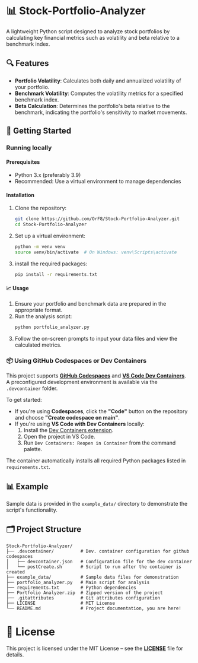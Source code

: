 # 📊 Stock-Portfolio-Analyzer
A lightweight Python script designed to analyze stock portfolios by calculating key financial metrics such as volatility and beta relative to a benchmark index.

## 🔍 Features
- **Portfolio Volatility**: Calculates both daily and annualized volatility of your portfolio.
- **Benchmark Volatility**: Computes the volatility metrics for a specified benchmark index.
- **Beta Calculation**: Determines the portfolio's beta relative to the benchmark, indicating the portfolio's sensitivity to market movements.

## 🚀 Getting Started
### Running locally
#### Prerequisites
- Python 3.x (preferably 3.9)
- Recommended: Use a virtual environment to manage dependencies
#### Installation
1. Clone the repository:
   ````bash
   git clone https://github.com/OrF8/Stock-Portfolio-Analyzer.git
   cd Stock-Portfolio-Analyzer
   ````
2. Set up a virtual environment:
   ````bash
   python -m venv venv
   source venv/bin/activate  # On Windows: venv\Scripts\activate
   ````
3. install the required packages:
   ````bash
   pip install -r requirements.txt
   ````

#### 📈 Usage
1. Ensure your portfolio and benchmark data are prepared in the appropriate format.
2. Run the analysis script:
   ````bash
   python portfolio_analyzer.py
   ````
3. Follow the on-screen prompts to input your data files and view the calculated metrics.

### 📦 Using GitHub Codespaces or Dev Containers
This project supports [**GitHub Codespaces**](https://github.com/features/codespaces) and [**VS Code Dev Containers**](https://code.visualstudio.com/docs/devcontainers/containers).  
A preconfigured development environment is available via the `.devcontainer` folder.

To get started:

- If you're using **Codespaces**, click the **"Code"** button on the repository and choose **"Create codespace on main"**.
- If you're using **VS Code with Dev Containers** locally:
  1. Install the [Dev Containers extension](https://marketplace.visualstudio.com/items?itemName=ms-vscode-remote.remote-containers).
  2. Open the project in VS Code.
  3. Run `Dev Containers: Reopen in Container` from the command palette.

The container automatically installs all required Python packages listed in `requirements.txt`.

## 📊 Example
Sample data is provided in the `example_data/` directory to demonstrate the script's functionality.

## 🗂️ Project Structure
````
Stock-Portfolio-Analyzer/
├── .devcontainer/          # Dev. container configuration for github codespaces
│   ├── devcontainer.json   # Configuration file for the dev container
│   └── postCreate.sh       # Script to run after the container is created
├── example_data/           # Sample data files for demonstration
├── portfolio_analyzer.py   # Main script for analysis
├── requirements.txt        # Python dependencies
├── Portfolio Analyzer.zip  # Zipped version of the project
├── .gitattributes          # Git attributes configuration
├── LICENSE                 # MIT License
└── README.md               # Project documentation, you are here!
````

# 📄 License
This project is licensed under the MIT License – see the [**LICENSE**](https://github.com/OrF8/Stock-Portfolio-Analyzer/blob/main/LICENSE) file for details.
